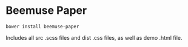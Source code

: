 Beemuse Paper
=================

```shell
bower install beemuse-paper
```

Includes all src .scss files and dist .css files, as well as demo .html file.
